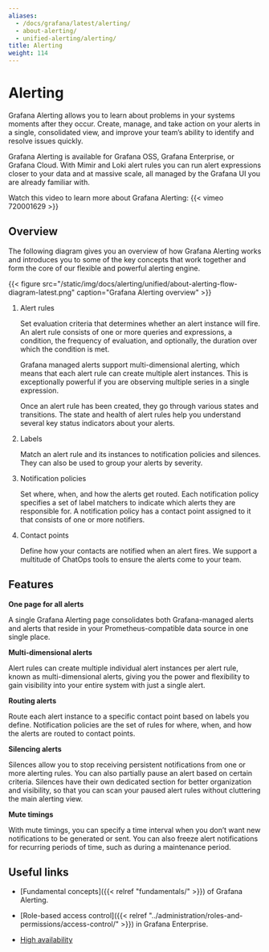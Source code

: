 ```yaml
---
aliases:
  - /docs/grafana/latest/alerting/
  - about-alerting/
  - unified-alerting/alerting/
title: Alerting
weight: 114
---
```


# Alerting

Grafana Alerting allows you to learn about problems in your systems moments after they occur. Create, manage, and take action on your alerts in a single, consolidated view, and improve your team’s ability to identify and resolve issues quickly.

Grafana Alerting is available for Grafana OSS, Grafana Enterprise, or Grafana Cloud. With Mimir and Loki alert rules you can run alert expressions closer to your data and at massive scale, all managed by the Grafana UI you are already familiar with.

Watch this video to learn more about Grafana Alerting: {{< vimeo 720001629 >}}

## Overview

The following diagram gives you an overview of how Grafana Alerting works and introduces you to some of the key concepts that work together and form the core of our flexible and powerful alerting engine.

{{< figure src="/static/img/docs/alerting/unified/about-alerting-flow-diagram-latest.png" caption="Grafana Alerting overview" >}}

1. Alert rules

   Set evaluation criteria that determines whether an alert instance will fire. An alert rule consists of one or more queries and expressions, a condition, the frequency of evaluation, and optionally, the duration over which the condition is met.

   Grafana managed alerts support multi-dimensional alerting, which means that each alert rule can create multiple alert instances. This is exceptionally powerful if you are observing multiple series in a single expression.

   Once an alert rule has been created, they go through various states and transitions. The state and health of alert rules help you understand several key status indicators about your alerts.

1. Labels

   Match an alert rule and its instances to notification policies and silences. They can also be used to group your alerts by severity.

1. Notification policies

   Set where, when, and how the alerts get routed. Each notification policy specifies a set of label matchers to indicate which alerts they are responsible for. A notification policy has a contact point assigned to it that consists of one or more notifiers.

1. Contact points

   Define how your contacts are notified when an alert fires. We support a multitude of ChatOps tools to ensure the alerts come to your team.

## Features

**One page for all alerts**

A single Grafana Alerting page consolidates both Grafana-managed alerts and alerts that reside in your Prometheus-compatible data source in one single place.

**Multi-dimensional alerts**

Alert rules can create multiple individual alert instances per alert rule, known as multi-dimensional alerts, giving you the power and flexibility to gain visibility into your entire system with just a single alert.

**Routing alerts**

Route each alert instance to a specific contact point based on labels you define. Notification policies are the set of rules for where, when, and how the alerts are routed to contact points.

**Silencing alerts**

Silences allow you to stop receiving persistent notifications from one or more alerting rules. You can also partially pause an alert based on certain criteria. Silences have their own dedicated section for better organization and visibility, so that you can scan your paused alert rules without cluttering the main alerting view.

**Mute timings**

With mute timings, you can specify a time interval when you don’t want new notifications to be generated or sent. You can also freeze alert notifications for recurring periods of time, such as during a maintenance period.

## Useful links

- [Fundamental concepts]({{< relref "fundamentals/" >}}) of Grafana Alerting.

- [Role-based access control]({{< relref "../administration/roles-and-permissions/access-control/" >}}) in Grafana Enterprise.

- [High availability](https://grafana.com/docs/grafana/next/alerting/fundamentals/high-availability/)
